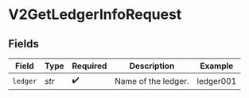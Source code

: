 # V2GetLedgerInfoRequest


## Fields

| Field               | Type                | Required            | Description         | Example             |
| ------------------- | ------------------- | ------------------- | ------------------- | ------------------- |
| `ledger`            | *str*               | :heavy_check_mark:  | Name of the ledger. | ledger001           |